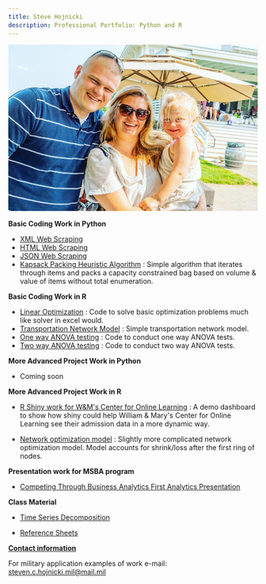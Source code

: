 ```yaml
---
title: Steve Hojnicki 
description: Professional Portfolio: Python and R
---
```


![My Picture](/pics/family.jpg)

<b> Basic Coding Work in Python </b>
- [XML Web Scraping](https://github.com/Hojnicki/basiccoding/blob/master/xml_scrape.py)
- [HTML Web Scraping](https://github.com/Hojnicki/basiccoding/blob/master/html_scrape.py)
- [JSON Web Scraping](https://github.com/Hojnicki/basiccoding/blob/master/json_scrape.py)
- [Kapsack Packing Heuristic Algorithm](https://github.com/Hojnicki/basiccoding/blob/master/knapsack.py) : Simple algorithm that iterates through items and packs a capacity constrained bag based on volume & value of items without total enumeration. 

<b> Basic Coding Work in R </b>
- [Linear Optimization](https://github.com/Hojnicki/basiccoding/blob/master/BasicLinearOptimization.R) : Code to solve basic optimization problems much like solver in excel would. 
- [Transportation Network Model](https://github.com/Hojnicki/basiccoding/blob/master/BasicTransportationModel.R) : Simple transportation network model. 
- [One way ANOVA testing](https://github.com/Hojnicki/basiccoding/blob/master/ANOVAoneway.R) : Code to conduct one way ANOVA tests. 
- [Two way ANOVA testing](https://github.com/Hojnicki/basiccoding/blob/master/ANOVAtwoway.R) : Code to conduct two way ANOVA tests.

<b> More Advanced Project Work in Python </b>
- Coming soon

<b> More Advanced Project Work in R </b>
- [R Shiny work for W&M's Center for Online Learning](https://hojnicki.shinyapps.io/WM_COL_Dashboard/) : A demo dashboard to show how shiny could help William & Mary's Center for Online Learning see their admission data in a more dynamic way.

- [Network optimization model](https://github.com/Hojnicki/advancedcoding/blob/master/Network_Graph.Rmd) : Slightly more complicated network optimization model. Model accounts for shrink/loss after the first ring of nodes. 

<b> Presentation work for MSBA program </b>

- [Competing Through Business Analytics First Analytics Presentation](/CTBAAnalyticsPresentation/index.md)

<b> Class Material </b>

- [Time Series Decomposition](/timeseries/index.md)

- [Reference Sheets](https://github.com/Hojnicki/cheatsheets)




<b> <u>Contact information</u> </b>

For military application examples of work e-mail: <a href="mailto:steven.c.hojnicki.mil@mail.mil">steven.c.hojnicki.mil@mail.mil</a>
